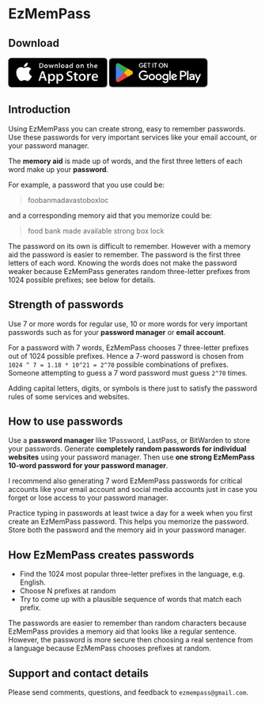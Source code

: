 # EzMemPass

## Download

<a href="https://apps.apple.com/us/app/ezmempass/id1490538369"><img src="app-store-button.png" alt="Download on the App Store" width="200" height="60" /></a>
<a href="https://play.google.com/store/apps/details?id=com.asimihsan.ezmempass&gl=US"><img src="google-play-badge.png" alt="Get it on Google Play" width="200" height="60" /></a>


## Introduction

Using EzMemPass you can create strong, easy to remember passwords. Use these passwords for very important services like your email account, or your password manager.

The **memory aid** is made up of words, and the first three letters of each word make up your **password**.

For example, a password that you use could be:

> foobanmadavastoboxloc

and a corresponding memory aid that you memorize could be:

> food bank made available strong box lock

The password on its own is difficult to remember. However with a memory aid the password is easier to remember. The password is the first three letters of each word. Knowing the words does not make the password weaker because EzMemPass generates random three-letter prefixes from 1024 possible prefixes; see below for details.

## Strength of passwords

Use 7 or more words for regular use, 10 or more words for very important passwords such as for your **password manager** or **email account**.

For a password with 7 words, EzMemPass chooses 7 three-letter prefixes out of 1024 possible prefixes. Hence a 7-word password is chosen from `1024 ^ 7 = 1.18 * 10^21 = 2^70` possible combinations of prefixes. Someone attempting to guess a 7 word password must guess `2^70` times.

Adding capital letters, digits, or symbols is there just to satisfy the password rules of some services and websites.

## How to use passwords

Use a **password manager** like 1Password, LastPass, or BitWarden to store your passwords. Generate **completely random passwords for individual websites** using your password manager. Then use **one strong EzMemPass 10-word password for your password manager**.

I recommend also generating 7 word EzMemPass passwords for critical accounts like your email account and social media accounts just in case you forget or lose access to your password manager.

Practice typing in passwords at least twice a day for a week when you first create an EzMemPass password. This helps you memorize the password. Store both the password and the memory aid in your password manager.

## How EzMemPass creates passwords

- Find the 1024 most popular three-letter prefixes in the language, e.g. English.
- Choose N prefixes at random
- Try to come up with a plausible sequence of words that match each prefix.

The passwords are easier to remember than random characters because EzMemPass provides a memory aid that looks like a regular sentence. However, the password is more secure then choosing a real sentence from a language because EzMemPass chooses prefixes at random.

## Support and contact details

Please send comments, questions, and feedback to `ezmempass@gmail.com`.